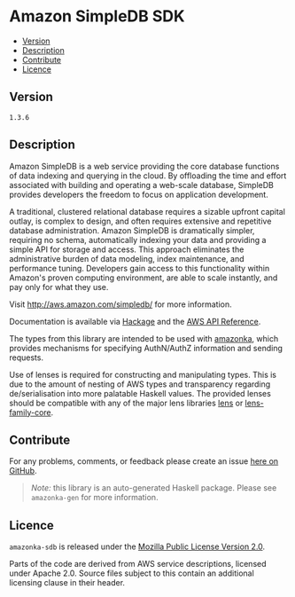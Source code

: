 # Amazon SimpleDB SDK

* [Version](#version)
* [Description](#description)
* [Contribute](#contribute)
* [Licence](#licence)


## Version

`1.3.6`


## Description

Amazon SimpleDB is a web service providing the core database functions
of data indexing and querying in the cloud. By offloading the time and
effort associated with building and operating a web-scale database,
SimpleDB provides developers the freedom to focus on application
development.

A traditional, clustered relational database requires a sizable upfront
capital outlay, is complex to design, and often requires extensive and
repetitive database administration. Amazon SimpleDB is dramatically
simpler, requiring no schema, automatically indexing your data and
providing a simple API for storage and access. This approach eliminates
the administrative burden of data modeling, index maintenance, and
performance tuning. Developers gain access to this functionality within
Amazon\'s proven computing environment, are able to scale instantly, and
pay only for what they use.

Visit <http://aws.amazon.com/simpledb/> for more information.

Documentation is available via [Hackage](http://hackage.haskell.org/package/amazonka-sdb)
and the [AWS API Reference](http://docs.aws.amazon.com/AmazonSimpleDB/latest/DeveloperGuide/SDB_API.html).

The types from this library are intended to be used with [amazonka](http://hackage.haskell.org/package/amazonka),
which provides mechanisms for specifying AuthN/AuthZ information and sending requests.

Use of lenses is required for constructing and manipulating types.
This is due to the amount of nesting of AWS types and transparency regarding
de/serialisation into more palatable Haskell values.
The provided lenses should be compatible with any of the major lens libraries
[lens](http://hackage.haskell.org/package/lens) or [lens-family-core](http://hackage.haskell.org/package/lens-family-core).

## Contribute

For any problems, comments, or feedback please create an issue [here on GitHub](https://github.com/brendanhay/amazonka/issues).

> _Note:_ this library is an auto-generated Haskell package. Please see `amazonka-gen` for more information.


## Licence

`amazonka-sdb` is released under the [Mozilla Public License Version 2.0](http://www.mozilla.org/MPL/).

Parts of the code are derived from AWS service descriptions, licensed under Apache 2.0.
Source files subject to this contain an additional licensing clause in their header.
